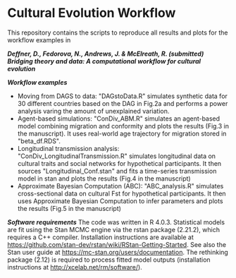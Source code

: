 # Cultural Evolution Workflow

This repository contains the scripts to reproduce all results and plots for the workflow examples in 

***Deffner, D., Fedorova, N., Andrews, J. & McElreath, R. (submitted) Bridging theory and data: A computational workflow for cultural evolution***

***Workflow examples***
- Moving from DAGS to data: "DAGstoData.R" simulates synthetic data for 30 different countries based on the DAG in Fig.2a and performs a power analysis varing the amount of unexplained variation.
- Agent-based simulations: "ConDiv_ABM.R" simulates an agent-based model combining migration and conformity and plots the results (Fig.3 in the manuscript). It uses real-world age trajectory for migration stored in "beta_df.RDS".
- Longitudinal transmission analysis: "ConDiv_LongitudinalTransmission.R" simulates longitudinal data on cultural traits and social networks for hypothetical participants. It then sources "Longitudinal_Conf.stan" and fits a time-series transmission model in stan and plots the results (Fig.4 in the manuscript) 
- Approximate Bayesian Computation (ABC): "ABC_analysis.R" simulates cross-sectional data on cultural Fst for hypothetical participants. It then uses Approximate Bayesian Computation to infer parameters and plots the results (Fig.5 in the manuscript)

***Software requirements***
The code was written in R 4.0.3. Statistical models are fit using the Stan MCMC engine via the rstan package (2.21.2), which requires a C++ compiler. Installation instructions are available at https://github.com/stan-dev/rstan/wiki/RStan-Getting-Started. See also the Stan user guide at https://mc-stan.org/users/documentation. The rethinking package (2.12) is required to process fitted model outputs (installation instructions at http://xcelab.net/rm/software/).


